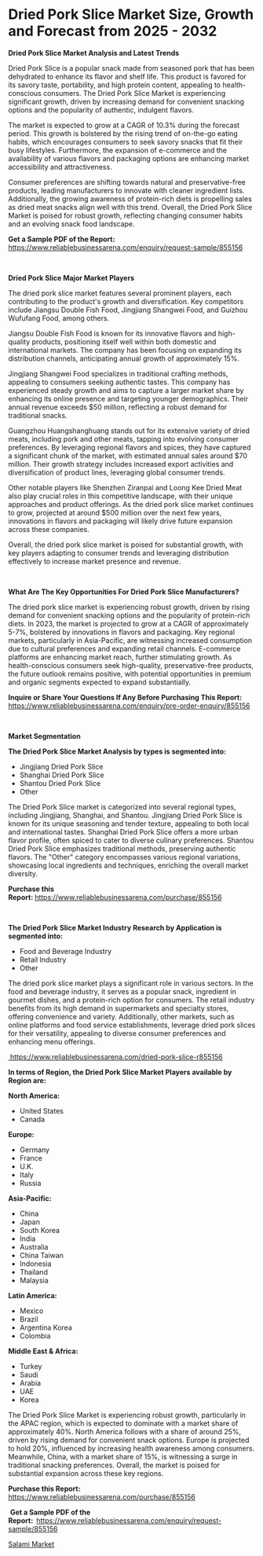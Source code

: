 <p><h1>Dried Pork Slice Market Size, Growth and Forecast from 2025 - 2032</h1></p><p><strong>Dried Pork Slice Market Analysis and Latest Trends</strong></p>
<p><p>Dried Pork Slice is a popular snack made from seasoned pork that has been dehydrated to enhance its flavor and shelf life. This product is favored for its savory taste, portability, and high protein content, appealing to health-conscious consumers. The Dried Pork Slice Market is experiencing significant growth, driven by increasing demand for convenient snacking options and the popularity of authentic, indulgent flavors.</p><p>The market is expected to grow at a CAGR of 10.3% during the forecast period. This growth is bolstered by the rising trend of on-the-go eating habits, which encourages consumers to seek savory snacks that fit their busy lifestyles. Furthermore, the expansion of e-commerce and the availability of various flavors and packaging options are enhancing market accessibility and attractiveness. </p><p>Consumer preferences are shifting towards natural and preservative-free products, leading manufacturers to innovate with cleaner ingredient lists. Additionally, the growing awareness of protein-rich diets is propelling sales as dried meat snacks align well with this trend. Overall, the Dried Pork Slice Market is poised for robust growth, reflecting changing consumer habits and an evolving snack food landscape.</p></p>
<p><strong>Get a Sample PDF of the Report:&nbsp;</strong> <a href="https://www.reliablebusinessarena.com/enquiry/request-sample/855156?utm_campaign=1789&utm_medium=2&utm_source=Github&utm_content=ia&utm_term=14022025&utm_id=dried-pork-slice">https://www.reliablebusinessarena.com/enquiry/request-sample/855156</a></p>
<p>&nbsp;</p>
<p><strong>Dried Pork Slice Major Market Players</strong></p>
<p><p>The dried pork slice market features several prominent players, each contributing to the product's growth and diversification. Key competitors include Jiangsu Double Fish Food, Jingjiang Shangwei Food, and Guizhou Wufufang Food, among others.</p><p>Jiangsu Double Fish Food is known for its innovative flavors and high-quality products, positioning itself well within both domestic and international markets. The company has been focusing on expanding its distribution channels, anticipating annual growth of approximately 15%. </p><p>Jingjiang Shangwei Food specializes in traditional crafting methods, appealing to consumers seeking authentic tastes. This company has experienced steady growth and aims to capture a larger market share by enhancing its online presence and targeting younger demographics. Their annual revenue exceeds $50 million, reflecting a robust demand for traditional snacks.</p><p>Guangzhou Huangshanghuang stands out for its extensive variety of dried meats, including pork and other meats, tapping into evolving consumer preferences. By leveraging regional flavors and spices, they have captured a significant chunk of the market, with estimated annual sales around $70 million. Their growth strategy includes increased export activities and diversification of product lines, leveraging global consumer trends.</p><p>Other notable players like Shenzhen Ziranpai and Loong Kee Dried Meat also play crucial roles in this competitive landscape, with their unique approaches and product offerings. As the dried pork slice market continues to grow, projected at around $500 million over the next few years, innovations in flavors and packaging will likely drive future expansion across these companies.</p><p>Overall, the dried pork slice market is poised for substantial growth, with key players adapting to consumer trends and leveraging distribution effectively to increase market presence and revenue.</p></p>
<p>&nbsp;</p>
<p><strong>What Are The Key Opportunities For Dried Pork Slice Manufacturers?</strong></p>
<p><p>The dried pork slice market is experiencing robust growth, driven by rising demand for convenient snacking options and the popularity of protein-rich diets. In 2023, the market is projected to grow at a CAGR of approximately 5-7%, bolstered by innovations in flavors and packaging. Key regional markets, particularly in Asia-Pacific, are witnessing increased consumption due to cultural preferences and expanding retail channels. E-commerce platforms are enhancing market reach, further stimulating growth. As health-conscious consumers seek high-quality, preservative-free products, the future outlook remains positive, with potential opportunities in premium and organic segments expected to expand substantially.</p></p>
<p><strong>Inquire or Share Your Questions If Any Before Purchasing This Report:</strong> <a href="https://www.reliablebusinessarena.com/enquiry/pre-order-enquiry/855156?utm_campaign=1789&utm_medium=2&utm_source=Github&utm_content=ia&utm_term=14022025&utm_id=dried-pork-slice">https://www.reliablebusinessarena.com/enquiry/pre-order-enquiry/855156</a></p>
<p>&nbsp;</p>
<p><strong>Market Segmentation</strong></p>
<p><strong>The Dried Pork Slice Market Analysis by types is segmented into:</strong></p>
<p><ul><li>Jingjiang Dried Pork Slice</li><li>Shanghai Dried Pork Slice</li><li>Shantou Dried Pork Slice</li><li>Other</li></ul></p>
<p><p>The Dried Pork Slice market is categorized into several regional types, including Jingjiang, Shanghai, and Shantou. Jingjiang Dried Pork Slice is known for its unique seasoning and tender texture, appealing to both local and international tastes. Shanghai Dried Pork Slice offers a more urban flavor profile, often spiced to cater to diverse culinary preferences. Shantou Dried Pork Slice emphasizes traditional methods, preserving authentic flavors. The "Other" category encompasses various regional variations, showcasing local ingredients and techniques, enriching the overall market diversity.</p></p>
<p><strong>Purchase this Report:&nbsp;</strong><a href="https://www.reliablebusinessarena.com/purchase/855156?utm_campaign=1789&utm_medium=2&utm_source=Github&utm_content=ia&utm_term=14022025&utm_id=dried-pork-slice">https://www.reliablebusinessarena.com/purchase/855156</a></p>
<p>&nbsp;</p>
<p><strong>The Dried Pork Slice Market Industry Research by Application is segmented into:</strong></p>
<p><ul><li>Food and Beverage Industry</li><li>Retail Industry</li><li>Other</li></ul></p>
<p><p>The dried pork slice market plays a significant role in various sectors. In the food and beverage industry, it serves as a popular snack, ingredient in gourmet dishes, and a protein-rich option for consumers. The retail industry benefits from its high demand in supermarkets and specialty stores, offering convenience and variety. Additionally, other markets, such as online platforms and food service establishments, leverage dried pork slices for their versatility, appealing to diverse consumer preferences and enhancing menu offerings.</p></p>
<p><a href="https://www.reliablebusinessarena.com/dried-pork-slice-r855156?utm_campaign=1789&utm_medium=2&utm_source=Github&utm_content=ia&utm_term=14022025&utm_id=dried-pork-slice">&nbsp;https://www.reliablebusinessarena.com/dried-pork-slice-r855156</a></p>
<p><strong>In terms of Region, the Dried Pork Slice Market Players available by Region are:</strong></p>
<p>
    <p> <strong> North America: </strong>
        <ul>
            <li>United States</li>
            <li>Canada</li>
        </ul>
        </p> 
    <p> <strong> Europe: </strong>
        <ul>
            <li>Germany</li>
            <li>France</li>
            <li>U.K.</li>
            <li>Italy</li>
            <li>Russia</li>
        </ul>
        </p> 
    <p> <strong> Asia-Pacific: </strong>
        <ul>
            <li>China</li>
            <li>Japan</li>
            <li>South Korea</li>
            <li>India</li>
            <li>Australia</li>
            <li>China Taiwan</li>
            <li>Indonesia</li>
            <li>Thailand</li>
            <li>Malaysia</li>
        </ul>
        </p> 
    <p> <strong> Latin America: </strong>
        <ul>
            <li>Mexico</li>
            <li>Brazil</li>
            <li>Argentina Korea</li>
            <li>Colombia</li>
        </ul>
        </p> 
    <p> <strong> Middle East & Africa: </strong>
        <ul>
            <li>Turkey</li>
            <li>Saudi</li>
            <li>Arabia</li>
            <li>UAE</li>
            <li>Korea</li>
        </ul>
    </p>
    </p>
<p><p>The Dried Pork Slice Market is experiencing robust growth, particularly in the APAC region, which is expected to dominate with a market share of approximately 40%. North America follows with a share of around 25%, driven by rising demand for convenient snack options. Europe is projected to hold 20%, influenced by increasing health awareness among consumers. Meanwhile, China, with a market share of 15%, is witnessing a surge in traditional snacking preferences. Overall, the market is poised for substantial expansion across these key regions.</p></p>
<p><strong>Purchase this Report: </strong><a href="https://www.reliablebusinessarena.com/purchase/855156?utm_campaign=1789&utm_medium=2&utm_source=Github&utm_content=ia&utm_term=14022025&utm_id=dried-pork-slice">https://www.reliablebusinessarena.com/purchase/855156</a></p>
<p>&nbsp;<strong>Get a Sample PDF of the Report:&nbsp;&nbsp;</strong><a href="https://www.reliablebusinessarena.com/enquiry/request-sample/855156?utm_campaign=1789&utm_medium=2&utm_source=Github&utm_content=ia&utm_term=14022025&utm_id=dried-pork-slice">https://www.reliablebusinessarena.com/enquiry/request-sample/855156</a></p>
<p><strong></strong></p>
<p><p><a href="https://github.com/marlanamarvn/Market-Research-Report-List-1/blob/main/salami-market.md?utm_campaign=1789&utm_medium=2&utm_source=Github&utm_content=ia&utm_term=14022025&utm_id=dried-pork-slice">Salami Market</a></p></p>